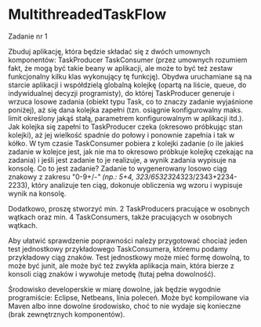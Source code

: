 # MultithreadedTaskFlow


Zadanie nr 1

Zbuduj aplikację, która będzie składać się z dwóch umownych komponentów:
TaskProducer
TaskConsumer
(przez umownych rozumiem fakt, że mogą być takie beany w aplikacji, ale może to być też zestaw funkcjonalny kilku klas wykonujący tę funkcję). Obydwa uruchamiane są na starcie aplikacji i współdzielą globalną kolejkę (opartą na liście, queue, do indywidualnej decyzji programisty), do której TaskProducer generuje i wrzuca losowe zadania (obiekt typu Task, co to znaczy zadanie wyjaśnione poniżej), aż się dana kolejka zapełni (tzn. osiągnie konfigurowalny maks. limit określony jakąś stałą, parametrem konfigurowalnym w aplikacji itd.). Jak kolejka się zapełni to TaskProducer czeka (okresowo próbkując stan kolejki), aż jej wielkość spadnie do połowy i ponownie zapełnia i tak w kółko.
W tym czasie TaskConsumer pobiera z kolejki zadanie (o ile jakieś zadanie w kolejce jest, jak nie ma to okresowo próbkuje kolejkę czekając na zadania) i jeśli jest zadanie to je realizuje, a wynik zadania wypisuje na konsolę.
Co to jest zadanie? Zadanie to wygenerowany losowo ciąg znakowy z zakresu "0-9+/*-" (np.: 5+4, 323/65323*24323/2343+2234-2233), który analizuje ten ciąg, dokonuje obliczenia wg wzoru i wypisuje wynik na konsolę.

Dodatkowo, proszę stworzyć min. 2 TaskProducers pracujące w osobnych wątkach oraz min. 4 TaskConsumers, także pracujących w osobnych wątkach.

Aby ułatwić sprawdzenie poprawności należy przygotować chociaż jeden test jednostkowy przykładowego TaskConsumera, któremu podamy przykładowy ciąg znaków. Test jednostkowy może mieć formę dowolną, to może być junit, ale może być też zwykła aplikacja main, która bierze z konsoli ciąg znaków i wywołuje metodę (tutaj pełna dowolność).

Środowisko developerskie w miarę dowolne, jak będzie wygodnie programiście: Eclipse, Netbeans, linia poleceń. Może być kompilowane via Maven albo inne dowolne środowisko, choć to nie wydaje się konieczne (brak zewnętrznych komponentów).
